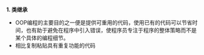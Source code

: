 **1. 类继承**
- OOP编程的主要目的之一便是提供可重用的代码，使用已有的代码可以节省时间，也有助于避免在程序中引入错误，使程序员专注于程序的整体策略而不是某个具体的编程细节。
- 相比复制粘贴具有重复功能的代码
